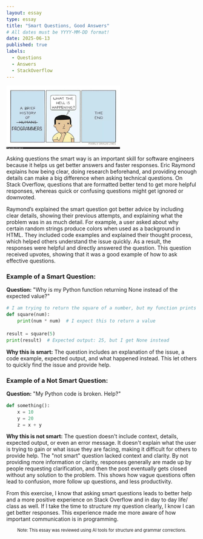 ```yaml
---
layout: essay
type: essay
title: "Smart Questions, Good Answers"
# All dates must be YYYY-MM-DD format!
date: 2025-06-13
published: true
labels:
  - Questions
  - Answers
  - StackOverflow
---
```


<img width="300px" class="rounded float-start pe-4" src="../img/prog.webp">

Asking questions the smart way is an important skill for software engineers because it helps us get better answers and faster responses. Eric Raymond explains how being clear, doing research beforehand, and providing enough details can make a big difference when asking technical questions. On Stack Overflow, questions that are formatted better tend to get more helpful responses, whereas quick or confusing questions might get ignored or downvoted.

Raymond’s explained the smart question got better advice by including clear details, showing their previous attempts, and explaining what the problem was in as much detail. For example, a user asked about why certain random strings produce colors when used as a background in HTML. They included code examples and explained their thought process, which helped others understand the issue quickly. As a result, the responses were helpful and directly answered the question. This question received upvotes, showing that it was a good example of how to ask effective questions.

### Example of a Smart Question:
**Question:** "Why is my Python function returning None instead of the expected value?"

```python
# I am trying to return the square of a number, but my function prints None. What am I doing wrong?
def square(num):
    print(num * num)  # I expect this to return a value

result = square(5)
print(result)  # Expected output: 25, but I get None instead
```

**Why this is smart:** The question includes an explanation of the issue, a code example, expected output, and what happened instead. This let others to quickly find the issue and provide help.

### Example of a Not Smart Question:
**Question:** "My Python code is broken. Help?"

```python
def something():
    x = 10
    y = 20
    z = x + y
```

**Why this is not smart:** The question doesn't include context, details, expected output, or even an error message. It doesn't explain what the user is trying to gain or what issue they are facing, making it difficult for others to provide help. The "not smart" question lacked context and clarity. By not providing more information or clarity, responses generally are made up by people requesting clarification, and then the post eventually gets closed without any solution to the problem. This shows how vague questions often lead to confusion, more follow up questions, and less productivity.

From this exercise, I know that asking smart questions leads to better help and a more positive experience on Stack Overflow and in day to day life/ class as well. If I take the time to structure my question clearly, I know I can get better responses. This experience made me more aware of how important communication is in programming.

<p style="text-align: center; font-size: 0.8em;">
Note: This essay was reviewed using AI tools for structure and grammar corrections.
</p>


